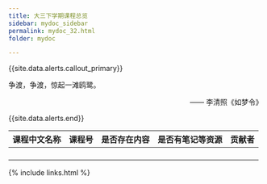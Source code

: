 ```yaml
---
title: 大三下学期课程总览
sidebar: mydoc_sidebar
permalink: mydoc_32.html
folder: mydoc

---
```


{{site.data.alerts.callout_primary}}
<p>争渡，争渡，惊起一滩鸥鹭。</p>
<p align="right">—— 李清照《如梦令》</p>
{{site.data.alerts.end}}

<div class="datatable-begin"></div>

| 课程中文名称 | 课程号 | 是否存在内容 | 是否有笔记等资源 | 贡献者 |
| ------------ | ------ | :----------: | :--------------: | ------ |
| []()         |        |              |                  |        |
| []()         |        |              |                  |        |
| []()         |        |              |                  |        |
| []()         |        |              |                  |        |

<div class="datatable-end"></div>

{% include links.html %}